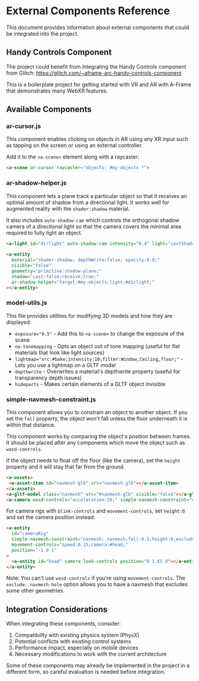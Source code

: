 # External Components Reference

This document provides information about external components that could be integrated into the project.

## Handy Controls Component

The project could benefit from integrating the Handy Controls component from Glitch:
https://glitch.com/~aframe-arc-handy-controls-component

This is a boilerplate project for getting started with VR and AR with A-Frame that demonstrates many WebXR features.

## Available Components

### ar-cursor.js

This component enables clicking on objects in AR using any XR input such as tapping on the screen or using an external controller.

Add it to the `<a-scene>` element along with a raycaster:

```html
<a-scene ar-cursor raycaster="objects: #my-objects *">
```

### ar-shadow-helper.js

This component lets a plane track a particular object so that it receives an optimal amount of shadow from a directional light. It works well for augmented reality with the `shader:shadow` material.

It also includes `auto-shadow-cam` which controls the orthogonal shadow camera of a directional light so that the camera covers the minimal area required to fully light an object.

```html
<a-light id="dirlight" auto-shadow-cam intensity="0.4" light="castShadow:true;type:directional" position="10 10 10"></a-light>
    
<a-entity
  material="shader:shadow; depthWrite:false; opacity:0.9;"
  visible="false"
  geometry="primitive:shadow-plane;"
  shadow="cast:false;receive:true;"
  ar-shadow-helper="target:#my-objects;light:#dirlight;"
></a-entity>
```

### model-utils.js

This file provides utilities for modifying 3D models and how they are displayed:

* `exposure="0.5"` - Add this to `<a-scene>` to change the exposure of the scene
* `no-tonemapping` - Opts an object out of tone mapping (useful for flat materials that look like light sources)
* `lightmap="src:#bake;intensity:10;filter:Window,Ceiling,floor;"` - Lets you use a lightmap on a GLTF model
* `depthwrite` - Overwrites a material's depthwrite property (useful for transparency depth issues)
* `hideparts` - Makes certain elements of a GLTF object invisible

### simple-navmesh-constraint.js

This component allows you to constrain an object to another object. If you set the `fall` property, the object won't fall unless the floor underneath it is within that distance.

This component works by comparing the object's position between frames. It should be placed after any components which move the object such as `wasd-controls`.

If the object needs to float off the floor (like the camera), set the `height` property and it will stay that far from the ground.

```html
<a-assets>
 <a-asset-item id="navmesh-glb" src="navmesh.glb"></a-asset-item>
</a-assets>
<a-gltf-model class="navmesh" src="#navmesh-glb" visible="false"></a-gltf-model>
<a-camera wasd-controls="acceleration:20;" simple-navmesh-constraint="navmesh:.navmesh;fall:0.5;height:1.65;" look-controls>
```

For camera rigs with `blink-controls` and `movement-controls`, set `height:0` and set the camera position instead:

```html
<a-entity
  id="cameraRig"
  simple-navmesh-constraint="navmesh:.navmesh;fall:0.5;height:0;exclude:.navmesh-hole;"
  movement-controls="speed:0.15;camera:#head;"
  position="-1 0 1"
>
  <a-entity id="head" camera look-controls position="0 1.65 0"></a-entity>
</a-entity>
```

Note: You can't use `wasd-controls` if you're using `movement-controls`. The `exclude:.navmesh-hole` option allows you to have a navmesh that excludes some other geometries.

## Integration Considerations

When integrating these components, consider:

1. Compatibility with existing physics system (PhysX)
2. Potential conflicts with existing control systems
3. Performance impact, especially on mobile devices
4. Necessary modifications to work with the current architecture

Some of these components may already be implemented in the project in a different form, so careful evaluation is needed before integration.
